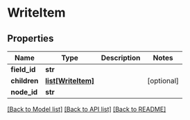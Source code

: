 # WriteItem

## Properties
Name | Type | Description | Notes
------------ | ------------- | ------------- | -------------
**field_id** | **str** |  | 
**children** | [**list[WriteItem]**](WriteItem.md) |  | [optional] 
**node_id** | **str** |  | 

[[Back to Model list]](../README.md#documentation-for-models) [[Back to API list]](../README.md#documentation-for-api-endpoints) [[Back to README]](../README.md)


